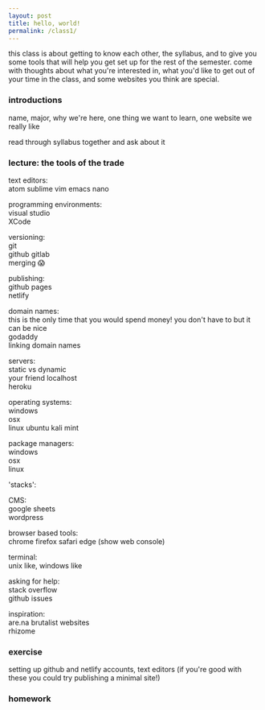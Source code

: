 ```yaml
---  
layout: post  
title: hello, world!  
permalink: /class1/  
---  
```

  
this class is about getting to know each other, the syllabus, and to give you some tools that will help you get set up for the rest of the semester. come with thoughts about what you're interested in, what you'd like to get out of your time in the class, and some websites you think are special.   
  
### introductions  
name, major, why we're here, one thing we want to learn, one website we really like  
  
read through syllabus together and ask about it  
  
  
### lecture: the tools of the trade  
  
text editors:  
atom sublime vim emacs nano  
  
programming environments:  
visual studio  
XCode  
  
versioning:  
git  
github gitlab  
merging 😱  
  
publishing:  
github pages  
netlify  
  
domain names:  
this is the only time that you would spend money! you don't have to but it can be nice  
godaddy  
linking domain names  
  
servers:  
static vs dynamic  
your friend localhost  
heroku  
  
operating systems:  
windows  
osx  
linux ubuntu kali mint  
  
package managers:  
windows  
osx  
linux  
  
'stacks':  
  
CMS:  
google sheets  
wordpress  
  
browser based tools:  
chrome firefox safari edge (show web console)  
  
terminal:  
unix like, windows like  
  
asking for help:  
stack overflow  
github issues  
  
inspiration:  
are.na brutalist websites  
rhizome  
  
### exercise  
setting up github and netlify accounts, text editors (if you're good with these you could try publishing a minimal site!)  
  
### homework  
